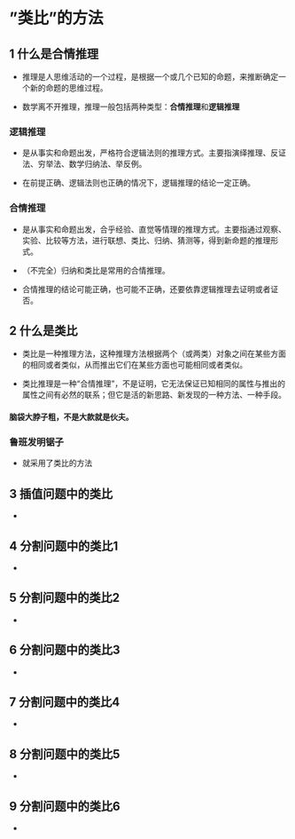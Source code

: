 # ”类比”的方法
>
## 1 什么是合情推理
>
- 推理是人思维活动的一个过程，是根据一个或几个已知的命题，来推断确定一个新的命题的思维过程。
>
- 数学离不开推理，推理一般包括两种类型：**合情推理**和**逻辑推理**
>
### 逻辑推理
>
- 是从事实和命题出发，严格符合逻辑法则的推理方式。主要指演绎推理、反证法、穷举法、数学归纳法、举反例。
>
- 在前提正确、逻辑法则也正确的情况下，逻辑推理的结论一定正确。
>
### 合情推理
>
- 是从事实和命题出发，合乎经验、直觉等情理的推理方式。主要指通过观察、实验、比较等方法，进行联想、类比、归纳、猜测等，得到新命题的推理形式。
>
- （不完全）归纳和类比是常用的合情推理。
>
- 合情推理的结论可能正确，也可能不正确，还要依靠逻辑推理去证明或者证否。
>
## 2 什么是类比
>
- 类比是一种推理方法，这种推理方法根据两个（或两类）对象之间在某些方面的相同或者类似，从而推出它们在某些方面也可能相同或者类似。
>
- 类比推理是一种“合情推理”，不是证明，它无法保证已知相同的属性与推出的属性之间有必然的联系；但它是活的新思路、新发现的一种方法、一种手段。 
>
#### 脑袋大脖子粗，不是大款就是伙夫。 
>
### 鲁班发明锯子 
>
- 就采用了类比的方法
>
## 3 插值问题中的类比
>
- 
>
## 4 分割问题中的类比1
>
- 
>
## 5 分割问题中的类比2
>
- 
>
## 6 分割问题中的类比3
>
- 
>
## 7 分割问题中的类比4
>
- 
>
## 8 分割问题中的类比5
>
- 
>
## 9 分割问题中的类比6
>
- 
>

